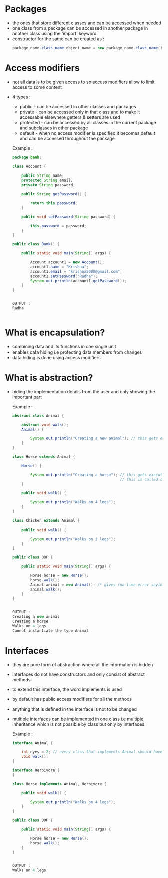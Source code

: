 # Packages
- the ones that store different classes and can be accessed when needed
- one class from a package can be accessed in another package in another class using the 'import' keyword
- constructor for the same can be created as :
  ```java
  package_name.class_name object_name = new package_name.class_name();

# Access modifiers
- not all data is to be given access to so access modifiers allow to limit access to some content
- 4 types :
  - public - can be accessed in other classes and packages
  - private - can be accessed only in that class and to make it accessable elsewhere getters & setters are used
  - protected - can be accessed by all classes in the current package and subclasses in other package
  - default - when no access modifier is specified it becomes default and can be accessed throughout the package

  Example :
  ```java
  package bank;

  class Account {

      public String name;
      protected String email;
      private String password;

      public String getPassword() {

          return this.password;
      }

      public void setPassword(String password) {

          this.password = password;
      }
  }

  public class Bank() {

      public static void main(String[] args) {

          Account account1 = new Account();
          account1.name = "Krishna";
          account1.email = "krishna5000@gmail.com";
          account1.setPassword("Radha");
          System.out.println(account1.getPassword());
      }
  }


  OUTPUT :
  Radha



# What is encapsulation?
- combining data and its functions in one single unit
- enables data hiding i.e protecting data members from changes
- data hiding is done using access modifiers

# What is abstraction?
- hiding the implementation details from the user and only showing the important part

  Example :
  ```java
  abstract class Animal {

      abstract void walk();
      Animal() {

          System.out.println("Creating a new animal"); // this gets executed since it is a constructor 
      }
  }

  class Horse extends Animal {

      Horse() {

          System.out.println("Creating a horse"); // this gets executed after Animal constructor cause Horse extends Animal class
                                                  // This is called constructor chaining where base class constructor gets executed before derived class constructor
      }
  
      public void walk() {

          System.out.println("Walks on 4 legs");
      }
  }

  class Chicken extends Animal {

      public void walk() {

          System.out.println("Walks on 2 legs");
      }
  }

  public class OOP {

      public static void main(String[] args) {

          Horse horse = new Horse();
          horse.walk();
          Animal animal = new Animal(); /* gives run-time error saying cannot instantiate cause no object exists for abstract class*/
          animal.walk();
      }
  }


  OUTPUT :
  Creating a new animal
  Creating a horse
  Walks on 4 legs
  Cannot instantiate the type Animal


# Interfaces 
- they are pure form of abstraction where all the information is hidden
- interfaces do not have constructors and only consist of abstract methods
- to extend this interface, the word implements is used
- by default has public access modifiers for all the methods
- anything that is defined in the interface is not to be changed
- multiple interfaces can be implemented in one class i.e multiple inheritance which is not possible by class but only by interfaces

  Example :
  ```java
  interface Animal {

      int eyes = 2; // every class that implements Animal should have eyes 2 only
      void walk();
  }

  interface Herbivore {
  }

  class Horse implements Animal, Herbivore {

      public void walk() {

          System.out.println("Walks on 4 legs");
      }
  }

  public class OOP {

      public static void main(String[] args) {

          Horse horse = new Horse();
          horse.walk();
      }
  }


  OUTPUT :
  Walks on 4 legs

